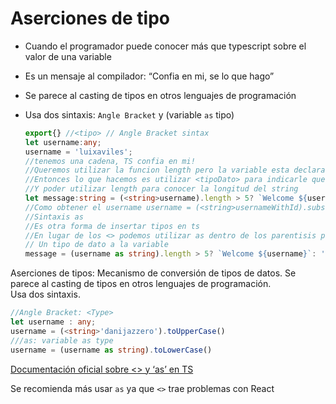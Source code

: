 # Aserciones de tipo

-   Cuando el programador puede conocer más que typescript sobre el valor de una variable
-   Es un mensaje al compilador: “Confia en mi, se lo que hago”
-   Se parece al casting de tipos en otros lenguajes de programación
-   Usa dos sintaxis: `Angle Bracket` y (variable `as` tipo)
	
	```ts
	export{} //<tipo> // Angle Bracket sintax 
	let username:any; 
	username = 'luixaviles'; 
	//tenemos una cadena, TS confia en mi! 
	//Queremos utilizar la funcion length pero la variable esta declarada con any 
	//Entonces lo que hacemos es utilizar <tipoDato> para indicarle que es un string 
	//Y poder utilizar length para conocer la longitud del string 
	let message:string = (<string>username).length > 5? `Welcome ${username}`: 'Username es muy corto'; console.log(message); let usernameWithId: any = 'luixviles 1'; 
	//Como obtener el username username = (<string>usernameWithId).substring(0,10); console.log(username); 
	//Sintaxis as 
	//Es otra forma de insertar tipos en ts 
	//En lugar de los <> podemos utilizar as dentro de los parentisis para especificarle 
	// Un tipo de dato a la variable 
	message = (username as string).length > 5? `Welcome ${username}`: 'Username es muy corto'; console.log(message); let helloUser: any; helloUser = "hello paparazzi"; username = (helloUser as string).substring(6);
	```
	
Aserciones de tipos: Mecanismo de conversión de tipos de datos. Se parece al casting de tipos en otros lenguajes de programación.  
Usa dos sintaxis.

```ts
//Angle Bracket: <Type>
let username : any;
username = (<string>'danijazzero').toUpperCase()
///as: variable as type
username = (username as string).toLowerCase()
```

[Documentación oficial sobre <> y ‘as’ en TS](https://www.typescriptlang.org/docs/handbook/release-notes/typescript-1-6.html#new-tsx-file-extension-and-as-operator)

Se recomienda más usar `as` ya que `<>` trae problemas con React